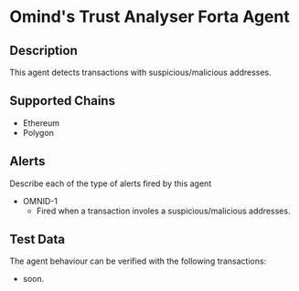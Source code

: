 # Omind's Trust Analyser Forta Agent

## Description

This agent detects transactions with suspicious/malicious addresses.

## Supported Chains

- Ethereum
- Polygon

## Alerts

Describe each of the type of alerts fired by this agent

- OMNID-1
  - Fired when a transaction involes a suspicious/malicious addresses.

## Test Data

The agent behaviour can be verified with the following transactions:

- soon.
